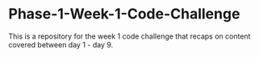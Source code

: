 # Phase-1-Week-1-Code-Challenge
This is a repository for the week 1 code challenge that recaps on content covered between day 1 - day 9.
